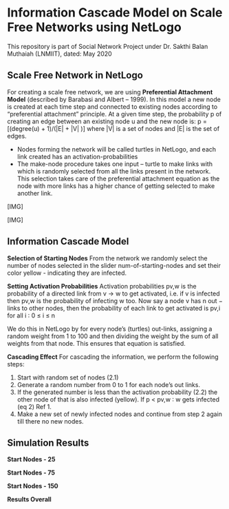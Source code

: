 # Information Cascade Model on Scale Free Networks using NetLogo

This repository is part of Social Network Project under Dr. Sakthi Balan Muthaiah (LNMIIT), dated: May 2020

## Scale Free Network in NetLogo

For creating a scale free network, we are using **Preferential Attachment Model** (described by Barabasi and Albert – 1999). In this model a new node is created at each time step and connected to existing nodes according to “preferential attachment” principle. 
At a given time step, the probability p of creating an edge between an existing node u and the new node is: p = [(degree(u) + 1)/(|E| + |V| )] where |V| is a set of nodes and |E| is the set of edges.

- Nodes forming the network will be called turtles in NetLogo, and each link created has an
activation-probabilities
- The make-node procedure takes one input – turtle to make links with which is randomly selected from all the links present in the network. This selection takes care of the preferential attachment equation as the node with more links has a higher chance of getting selected to
make another link.

[IMG]

[IMG]


## Information Cascade Model 

**Selection of Starting Nodes**
From the network we randomly select the number of nodes selected in the slider num-of-starting-nodes and set their color yellow - indicating they are infected.

**Setting Activation Probabilities**
Activation probabilities pv,w is the probability of a directed link from v → w to get activated, i.e. if v is infected then pv,w is the probability of infecting w too. Now say a node v has n out − links to other nodes, then the probability of each link
to get activated is pv,i for all i ∶ 0 ≤ i ≤ n

We do this in NetLogo by for every node’s (turtles) out-links, assigning a random weight from 1 to 100 and then dividing the weight by the sum of all weights from
that node. This ensures that equation is satisfied. 

**Cascading Effect**
For cascading the information, we perform the following steps:

1. Start with random set of nodes (2.1)
2. Generate a random number from 0 to 1 for each node’s out links.
3. If the generated number is less than the activation probability (2.2) the other node of that is also infected (yellow). If p < pv,w ∶ w gets infected (eq 2) Ref 1.
4. Make a new set of newly infected nodes and continue from step 2 again till there no new nodes.

## Simulation Results

**Start Nodes - 25**


**Start Nodes - 75**

**Start Nodes - 150**

**Results Overall**




